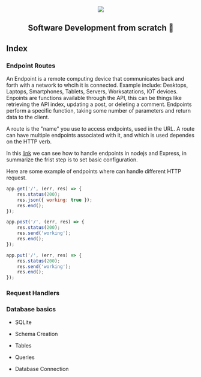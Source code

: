 <div align="center">
  <img src="https://uploads-ssl.webflow.com/5eb2f56932c3562feab232e3/5f73550d00249e7e96c9f3de_Logo.png">
</div>
<h2 align="center">Software Development from scratch 🤖</h2>

## Index
### Endpoint Routes

An Endpoint is a remote computing device that communicates back and forth with a network to whcih it is connected. Example include: Desktops, Laptops, Smartphones, Tablets, Servers, Worksatations, IOT devices. Enpoints are functions available through the API, this can be things like retrieving the API index, updating a post, or deleting a comment. Endpoints perform a specific function, taking some number of parameters and return data to the client. 

A route is the "name" you use to access endpoints, used in the URL. A route can have multiple endpoints associated with it, and which is used dependes on the HTTP verb. 

In this [link](https://medium.com/@wlodarczyk_j/tutorial-handling-endpoints-in-node-js-and-express-ce26cb550c28) we can see how to handle endpoints in nodejs and Express, in summarize the frist step is to set basic configuration.

Here are some example of endpoints where can handle different HTTP request.
```javascript
app.get('/', (err, res) => {
	res.status(200);
	res.json({ working: true });
	res.end();
});

app.post('/', (err, res) => {
	res.status(200);
	res.send('working');
	res.end();
});

app.put('/', (err, res) => {
	res.status(200);
	res.send('working');
	res.end();
});
```
### Request Handlers



### Database basics

* SQLite

* Schema Creation

* Tables

* Queries

* Database Connection

